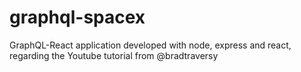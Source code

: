 # graphql-spacex
GraphQL-React application developed with node, express and react, regarding the Youtube tutorial from @bradtraversy
